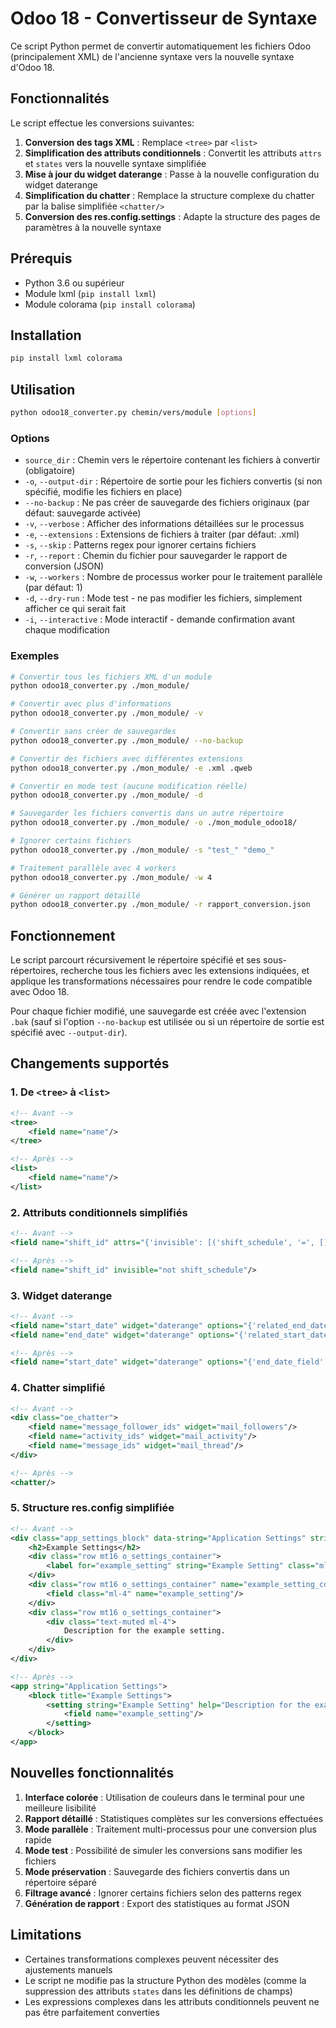# Odoo 18 - Convertisseur de Syntaxe

Ce script Python permet de convertir automatiquement les fichiers Odoo (principalement XML) de l'ancienne syntaxe vers la nouvelle syntaxe d'Odoo 18.

## Fonctionnalités

Le script effectue les conversions suivantes:

1. **Conversion des tags XML** : Remplace `<tree>` par `<list>`
2. **Simplification des attributs conditionnels** : Convertit les attributs `attrs` et `states` vers la nouvelle syntaxe simplifiée
3. **Mise à jour du widget daterange** : Passe à la nouvelle configuration du widget daterange
4. **Simplification du chatter** : Remplace la structure complexe du chatter par la balise simplifiée `<chatter/>`
5. **Conversion des res.config.settings** : Adapte la structure des pages de paramètres à la nouvelle syntaxe

## Prérequis

- Python 3.6 ou supérieur
- Module lxml (`pip install lxml`)
- Module colorama (`pip install colorama`)

## Installation

```bash
pip install lxml colorama
```

## Utilisation

```bash
python odoo18_converter.py chemin/vers/module [options]
```

### Options

- `source_dir` : Chemin vers le répertoire contenant les fichiers à convertir (obligatoire)
- `-o`, `--output-dir` : Répertoire de sortie pour les fichiers convertis (si non spécifié, modifie les fichiers en place)
- `--no-backup` : Ne pas créer de sauvegarde des fichiers originaux (par défaut: sauvegarde activée)
- `-v`, `--verbose` : Afficher des informations détaillées sur le processus
- `-e`, `--extensions` : Extensions de fichiers à traiter (par défaut: .xml)
- `-s`, `--skip` : Patterns regex pour ignorer certains fichiers
- `-r`, `--report` : Chemin du fichier pour sauvegarder le rapport de conversion (JSON)
- `-w`, `--workers` : Nombre de processus worker pour le traitement parallèle (par défaut: 1)
- `-d`, `--dry-run` : Mode test - ne pas modifier les fichiers, simplement afficher ce qui serait fait
- `-i`, `--interactive` : Mode interactif - demande confirmation avant chaque modification

### Exemples

```bash
# Convertir tous les fichiers XML d'un module
python odoo18_converter.py ./mon_module/

# Convertir avec plus d'informations
python odoo18_converter.py ./mon_module/ -v

# Convertir sans créer de sauvegardes
python odoo18_converter.py ./mon_module/ --no-backup

# Convertir des fichiers avec différentes extensions
python odoo18_converter.py ./mon_module/ -e .xml .qweb

# Convertir en mode test (aucune modification réelle)
python odoo18_converter.py ./mon_module/ -d

# Sauvegarder les fichiers convertis dans un autre répertoire
python odoo18_converter.py ./mon_module/ -o ./mon_module_odoo18/

# Ignorer certains fichiers
python odoo18_converter.py ./mon_module/ -s "test_" "demo_"

# Traitement parallèle avec 4 workers
python odoo18_converter.py ./mon_module/ -w 4

# Générer un rapport détaillé
python odoo18_converter.py ./mon_module/ -r rapport_conversion.json
```

## Fonctionnement

Le script parcourt récursivement le répertoire spécifié et ses sous-répertoires, recherche tous les fichiers avec les extensions indiquées, et applique les transformations nécessaires pour rendre le code compatible avec Odoo 18.

Pour chaque fichier modifié, une sauvegarde est créée avec l'extension `.bak` (sauf si l'option `--no-backup` est utilisée ou si un répertoire de sortie est spécifié avec `--output-dir`).

## Changements supportés

### 1. De `<tree>` à `<list>`

```xml
<!-- Avant -->
<tree>
    <field name="name"/>
</tree>

<!-- Après -->
<list>
    <field name="name"/>
</list>
```

### 2. Attributs conditionnels simplifiés

```xml
<!-- Avant -->
<field name="shift_id" attrs="{'invisible': [('shift_schedule', '=', [])]}"/>

<!-- Après -->
<field name="shift_id" invisible="not shift_schedule"/>
```

### 3. Widget daterange

```xml
<!-- Avant -->
<field name="start_date" widget="daterange" options="{'related_end_date': 'end_date'}"/>
<field name="end_date" widget="daterange" options="{'related_start_date': 'start_date'}"/>

<!-- Après -->
<field name="start_date" widget="daterange" options="{'end_date_field': 'end_date'}"/>
```

### 4. Chatter simplifié

```xml
<!-- Avant -->
<div class="oe_chatter">
    <field name="message_follower_ids" widget="mail_followers"/>
    <field name="activity_ids" widget="mail_activity"/>
    <field name="message_ids" widget="mail_thread"/>
</div>

<!-- Après -->
<chatter/>
```

### 5. Structure res.config simplifiée

```xml
<!-- Avant -->
<div class="app_settings_block" data-string="Application Settings" string="Application Settings" data-key="key_example">
    <h2>Example Settings</h2>
    <div class="row mt16 o_settings_container">
        <label for="example_setting" string="Example Setting" class="ml-4 mt-4"/>
    </div>
    <div class="row mt16 o_settings_container" name="example_setting_container">
        <field class="ml-4" name="example_setting"/>
    </div>
    <div class="row mt16 o_settings_container">
        <div class="text-muted ml-4">
            Description for the example setting.
        </div>
    </div>
</div>

<!-- Après -->
<app string="Application Settings">
    <block title="Example Settings">
        <setting string="Example Setting" help="Description for the example setting">
            <field name="example_setting"/>
        </setting>
    </block>
</app>
```

## Nouvelles fonctionnalités

1. **Interface colorée** : Utilisation de couleurs dans le terminal pour une meilleure lisibilité
2. **Rapport détaillé** : Statistiques complètes sur les conversions effectuées
3. **Mode parallèle** : Traitement multi-processus pour une conversion plus rapide
4. **Mode test** : Possibilité de simuler les conversions sans modifier les fichiers
5. **Mode préservation** : Sauvegarde des fichiers convertis dans un répertoire séparé
6. **Filtrage avancé** : Ignorer certains fichiers selon des patterns regex
7. **Génération de rapport** : Export des statistiques au format JSON

## Limitations

- Certaines transformations complexes peuvent nécessiter des ajustements manuels
- Le script ne modifie pas la structure Python des modèles (comme la suppression des attributs `states` dans les définitions de champs)
- Les expressions complexes dans les attributs conditionnels peuvent ne pas être parfaitement converties 